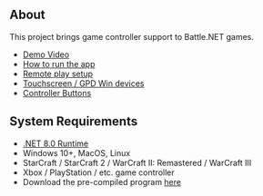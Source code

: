 ## About

This project brings game controller support to Battle.NET games.

- [Demo Video](https://www.youtube.com/watch?v=yYyOBewhT2Q)
- [How to run the app](https://github.com/erfg12/Blizzard_Controller_Support/wiki/Running-the-program)
- [Remote play setup](https://github.com/erfg12/Blizzard_Controller_Support/wiki/Remote-play)
- [Touchscreen / GPD Win devices](https://github.com/erfg12/Blizzard_Controller_Support/wiki/Touchscreen---GPD-Win-devices)
- [Controller Buttons](https://github.com/erfg12/Blizzard_Controller_Support/wiki/Controller-buttons)

## System Requirements

- [.NET 8.0 Runtime](https://dotnet.microsoft.com/en-us/download/dotnet/8.0)
- Windows 10+, MacOS, Linux
- StarCraft / StarCraft 2 / WarCraft II: Remastered / WarCraft III
- Xbox / PlayStation / etc. game controller
- Download the pre-compiled program [here](https://github.com/erfg12/Blizzard_Controller_Support/releases)
